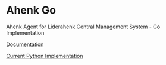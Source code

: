 # Ahenk Go

Ahenk Agent for Liderahenk Central Management System - Go Implementation

[Documentation](https://git.aliberksandikci.com.tr/Liderahenk/ahenk-docs/)

[Current Python Implementation](https://github.com/Pardus-LiderAhenk/ahenk/)


